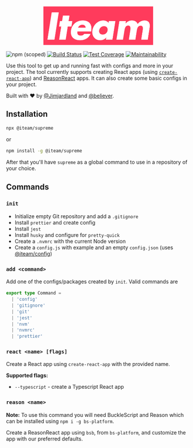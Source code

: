 <div align="center">
  <p>
    <img alt="Iteam Supreme" src="docs/iteam-supreme.png" width="300" />
  </p>
</div>

![npm (scoped)](https://img.shields.io/npm/v/@iteam/supreme)
[![Build Status](https://travis-ci.com/Iteam1337/supreme.svg?branch=master)](https://travis-ci.com/Iteam1337/supreme) [![Test Coverage](https://api.codeclimate.com/v1/badges/f43b4db75e264464c6d1/test_coverage)](https://codeclimate.com/github/Iteam1337/supreme/test_coverage) [![Maintainability](https://api.codeclimate.com/v1/badges/f43b4db75e264464c6d1/maintainability)](https://codeclimate.com/github/Iteam1337/supreme/maintainability)

Use this tool to get up and running fast with configs and more in your project.
The tool currently supports creating React apps (using [`create-react-app`](https://facebook.github.io/create-react-app)) and [ReasonReact](https://reasonml.github.io/reason-react/) apps. It can also create some basic configs in your project.

Built with ❤️ by [@Jimjardland](https://github.com/Jimjardland) and [@believer](https://github.com/believer).

## Installation

```bash
npx @iteam/supreme
```

or

```bash
npm install -g @iteam/supreme
```

After that you'll have `supreme` as a global command to use in a repository of your choice.

## Commands

### `init`

- Initialize empty Git repository and add a `.gitignore`
- Install `prettier` and create config
- Install `jest`
- Install `husky` and configure for `pretty-quick`
- Create a `.nvmrc` with the current Node version
- Create a `config.js` with example and an empty `config.json` (uses [@iteam/config](https://github.com/Iteam1337/config))

### `add <command>`

Add one of the configs/packages created by `init`. Valid commands are

```typescript
export type Command =
  | 'config'
  | 'gitignore'
  | 'git'
  | 'jest'
  | 'nvm'
  | 'nvmrc'
  | 'prettier'
```

### `react <name> [flags]`

Create a React app using `create-react-app` with the provided name.

**Supported flags:**

- `--typescript` - create a Typescript React app

### `reason <name>`

**Note:** To use this command you will need BuckleScript and Reason which can be installed
using `npm i -g bs-platform`.

Create a ReasonReact app using `bsb`, from `bs-platform`, and customize the app with our preferred defaults.
